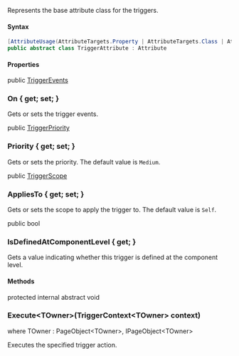 Represents the base attribute class for the triggers.

#### Syntax

```cs
[AttributeUsage(AttributeTargets.Property | AttributeTargets.Class | AttributeTargets.Interface | AttributeTargets.Assembly, AllowMultiple = true)]
public abstract class TriggerAttribute : Attribute
```

#### Properties

<div class="member">
    <span class="head"><span class="keyword">public</span> <a href="#triggerevents" class="type">TriggerEvents</a></span>
    <h3><span class="body">On</span><span class="tail"> { <span class="keyword">get</span>; <span class="keyword">set</span>; }</span></h3>
</div>

Gets or sets the trigger events.

<div class="member">
    <span class="head"><span class="keyword">public</span> <a href="#triggerpriority" class="type">TriggerPriority</a></span>
    <h3><span class="body">Priority</span><span class="tail"> { <span class="keyword">get</span>; <span class="keyword">set</span>; }</span></h3>
</div>

Gets or sets the priority. The default value is `Medium`.

<div class="member">
    <span class="head"><span class="keyword">public</span> <a href="#triggerscope" class="type">TriggerScope</a></span>
    <h3><span class="body">AppliesTo</span><span class="tail"> { <span class="keyword">get</span>; <span class="keyword">set</span>; }</span></h3>
</div>

Gets or sets the scope to apply the trigger to. The default value is `Self`.

<div class="member">
    <span class="head"><span class="keyword">public</span> <span class="keyword">bool</span></span>
    <h3><span class="body">IsDefinedAtComponentLevel</span><span class="tail"> { <span class="keyword">get</span>; }</span></h3>
</div>

Gets a value indicating whether this trigger is defined at the component level.

#### Methods

<div class="member">
    <span class="head"><span class="keyword">protected</span> <span class="keyword">internal</span> <span class="keyword">abstract</span> <span class="keyword">void</span></span>
    <h3><span class="body">Execute<wbr>&lt;<span class="type">TOwner</span>&gt;</span><span class="tail">(<span class="type">TriggerContext</span><wbr>&lt;<span class="type">TOwner</span>&gt; context)</span></h3>
    <span class="where"><span class="keyword">where</span> <span class="type">TOwner</span> : <span class="type">PageObject</span><wbr>&lt;<span class="type">TOwner</span>&gt;, <span class="type">IPageObject</span><wbr>&lt;<span class="type">TOwner</span>&gt;</span>
</div>

Executes the specified trigger action.
